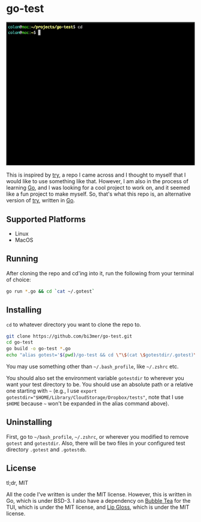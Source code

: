 # go-test

![alt text](media/example_usage.gif)

This is inspired by [try](https://github.com/tobi/try/tree/main), a repo I came across and I thought to myself that I would like to use something like that. However, I am also in the process of learning [Go](https://go.dev/), and I was looking for a cool project to work on, and it seemed like a fun project to make myself. So, that's what this repo is, an alternative version of [try](https://github.com/tobi/try/tree/main), written in [Go](https://go.dev/).

## Supported Platforms

- Linux
- MacOS

## Running

After cloning the repo and cd'ing into it, run the following from your terminal of choice:

```bash
go run *.go && cd `cat ~/.gotest`
```

## Installing

`cd` to whatever directory you want to clone the repo to.

```bash
git clone https://github.com/bi3mer/go-test.git
cd go-test
go build -o go-test *.go
echo "alias gotest='$(pwd)/go-test && cd \"\$(cat \$gotestdir/.gotest)\"'" >> ~/.bash_profile
```

You may use something other than `~/.bash_profile`, like `~/.zshrc` etc.

You should also set the environment variable `gotestdir` to wherever you want your test directory to be. You should use an absolute path or a relative one starting with `~` (e.g., I use `export gotestdir="$HOME/Library/CloudStorage/Dropbox/tests"`, note that I use `$HOME` because `~` won't be expanded in the alias command above).

## Uninstalling

First, go to `~/bash_profile`, `~/.zshrc`, or wherever you modified to remove `gotest` and `gotestdir`. Also, there will be two files in your configured test directory `.gotest` and `.gotestdb`.

## License

tl;dr, MIT

All the code I've written is under the MIT license. However, this is written in Go, which is under BSD-3. I also have a dependency on [Bubble Tea](https://github.com/charmbracelet/bubbletea) for the TUI, which is under the MIT license, and [Lip Gloss](MIT), which is under the MIT license.